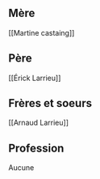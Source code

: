 ## Mère
[[Martine castaing]]
## Père
[[Érick Larrieu]]
## Frères et soeurs
[[Arnaud Larrieu]]
## Profession
Aucune
